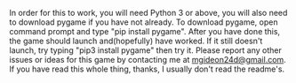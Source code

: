 In order for this to work, you will need Python 3 or above, you will also need to download pygame if you have not already. To download pygame, open command prompt and type "pip install pygame". After you have done this, the game should launch and(hopefully) have worked. If it still doesn't launch, try typing "pip3 install pygame" then try it. Please report any other issues or ideas for this game by contacting me at mgideon24d@gmail.com. If you have read this whole thing, thanks, I usually don't read the readme's.
